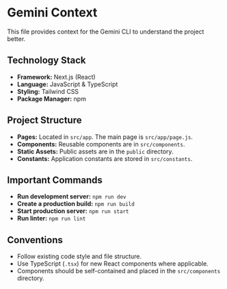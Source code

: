 # Gemini Context

This file provides context for the Gemini CLI to understand the project better.

## Technology Stack

*   **Framework:** Next.js (React)
*   **Language:** JavaScript & TypeScript
*   **Styling:** Tailwind CSS
*   **Package Manager:** npm

## Project Structure

*   **Pages:** Located in `src/app`. The main page is `src/app/page.js`.
*   **Components:** Reusable components are in `src/components`.
*   **Static Assets:** Public assets are in the `public` directory.
*   **Constants:** Application constants are stored in `src/constants`.

## Important Commands

*   **Run development server:** `npm run dev`
*   **Create a production build:** `npm run build`
*   **Start production server:** `npm run start`
*   **Run linter:** `npm run lint`

## Conventions

*   Follow existing code style and file structure.
*   Use TypeScript (`.tsx`) for new React components where applicable.
*   Components should be self-contained and placed in the `src/components` directory.
